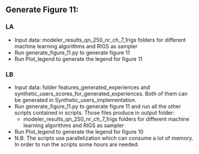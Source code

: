 ## Generate Figure 11:

### LA
* Input data: modeler_results_qn_250_nr_ch_7_1rigs folders for different machine learning algorithms and RIGS as sampler
* Run generate_figure_11.py to generate figure 11
* Run Plot_legend to generate the legend for figure 11

### LB
* Input data: folder features_generated_experiences and synthetic_users_scores_for_generated_experiences. Both of them can be generated in Synthetic_users_implementation.
* Run generate_figure_11.py to generate figure 11 and run all the other scripts contained in scripts. Those files produce in output folder:
  * modeler_results_qn_250_nr_ch_7_1rigs folders for different machine learning algorithms and RIGS as sampler
* Run Plot_legend to generate the legend for figure 10
* N.B. The scripts use parallelization which can consume a lot of memory. In order to run the scripts some hours are needed. 